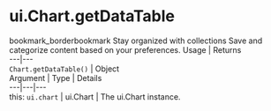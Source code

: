  
#  ui.Chart.getDataTable
bookmark_borderbookmark Stay organized with collections  Save and categorize content based on your preferences. 
Usage | Returns  
---|---  
`Chart.getDataTable()` | Object  
Argument | Type | Details  
---|---|---  
this: `ui.chart` | ui.Chart | The ui.Chart instance.  
